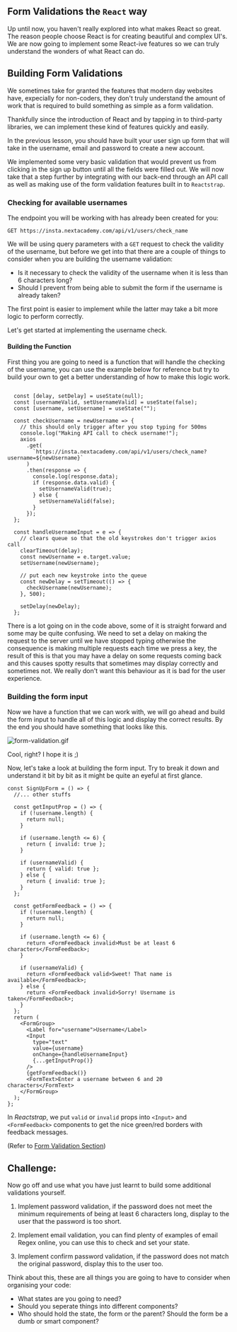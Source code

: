 ## Form Validations the `React` way

Up until now, you haven't really explored into what makes React so great. The reason people choose React is for creating beautiful and complex UI's. We are now going to implement some React-ive features so we can truly understand the wonders of what React can do.

## Building Form Validations

We sometimes take for granted the features that modern day websites have, expecially for non-coders, they don't truly understand the amount of work that is required to build something as simple as a form validation.

Thankfully since the introduction of React and by tapping in to third-party libraries, we can implement these kind of features quickly and easily.

In the previous lesson, you should have built your user sign up form that will take in the username, email and password to create a new account.

We implemented some very basic validation that would prevent us from clicking in the sign up button until all the fields were filled out. We will now take that a step further by integrating with our back-end through an API call as well as making use of the form validation features built in to `Reactstrap`.

### Checking for available usernames

The endpoint you will be working with has already been created for you:

```
GET https://insta.nextacademy.com/api/v1/users/check_name
```

We will be using query parameters with a `GET` request to check the validity of the username, but before we get into that there are a couple of things to consider when you are building the username validation:

- Is it necessary to check the validity of the username when it is less than 6 characters long?
- Should I prevent from being able to submit the form if the username is already taken?

The first point is easier to implement while the latter may take a bit more logic to perform correctly.

Let's get started at implementing the username check.

#### Building the Function

First thing you are going to need is a function that will handle the checking of the username, you can use the example below for reference but try to build your own to get a better understanding of how to make this logic work.

```JSX

  const [delay, setDelay] = useState(null);
  const [usernameValid, setUsernameValid] = useState(false);
  const [username, setUsername] = useState("");

  const checkUsername = newUsername => {
    // this should only trigger after you stop typing for 500ms
    console.log("Making API call to check username!");
    axios
      .get(
        `https://insta.nextacademy.com/api/v1/users/check_name?username=${newUsername}`
      )
      .then(response => {
        console.log(response.data);
        if (response.data.valid) {
          setUsernameValid(true);
        } else {
          setUsernameValid(false);
        }
      });
  };

  const handleUsernameInput = e => {
    // clears queue so that the old keystrokes don't trigger axios call
    clearTimeout(delay);
    const newUsername = e.target.value;
    setUsername(newUsername);

    // put each new keystroke into the queue
    const newDelay = setTimeout(() => {
      checkUsername(newUsername);
    }, 500);

    setDelay(newDelay);
  };

```

There is a lot going on in the code above, some of it is straight forward and some may be quite confusing. We need to set a delay on making the request to the server until we have stopped typing otherwise the consequence is making multiple requests each time we press a key, the result of this is that you may have a delay on some requests coming back and this causes spotty results that sometimes may display correctly and sometimes not. We really don't want this behaviour as it is bad for the user experience.

### Building the form input

Now we have a function that we can work with, we will go ahead and build the form input to handle all of this logic and display the correct results. By the end you should have something that looks like this.

![form-validation.gif](http://cortal-prod.s3.amazonaws.com/form-validation.gif)

Cool, right? I hope it is ;)

Now, let's take a look at building the form input. Try to break it down and understand it bit by bit as it might be quite an eyeful at first glance.

```JS
const SignUpForm = () => {
  //... other stuffs

  const getInputProp = () => {
    if (!username.length) {
      return null;
    }

    if (username.length <= 6) {
      return { invalid: true };
    }

    if (usernameValid) {
      return { valid: true };
    } else {
      return { invalid: true };
    }
  };

  const getFormFeedback = () => {
    if (!username.length) {
      return null;
    }

    if (username.length <= 6) {
      return <FormFeedback invalid>Must be at least 6 characters</FormFeedback>;
    }

    if (usernameValid) {
      return <FormFeedback valid>Sweet! That name is available</FormFeedback>;
    } else {
      return <FormFeedback invalid>Sorry! Username is taken</FormFeedback>;
    }
  };
  return (
    <FormGroup>
      <Label for="username">Username</Label>
      <Input
        type="text"
        value={username}
        onChange={handleUsernameInput}
        {...getInputProp()}
      />
      {getFormFeedback()}
      <FormText>Enter a username between 6 and 20 characters</FormText>
    </FormGroup>
  );
};

```

In _Reactstrap_, we put `valid` or `invalid` props into `<Input>` and `<FormFeedback>` components to get the nice green/red borders with feedback messages.

(Refer to [Form Validation Section](https://reactstrap.github.io/components/form/#Form-Validation))

## Challenge:

Now go off and use what you have just learnt to build some additional validations yourself.

1. Implement password validation, if the password does not meet the minimum requirements of being at least 6 characters long, display to the user that the password is too short.

2. Implement email validation, you can find plenty of examples of email Regex online, you can use this to check and set your state.

3. Implement confirm password validation, if the password does not match the original password, display this to the user too.

Think about this, these are all things you are going to have to consider when organising your code:

- What states are you going to need?
- Should you seperate things into different components?
- Who should hold the state, the form or the parent? Should the form be a dumb or smart component?
